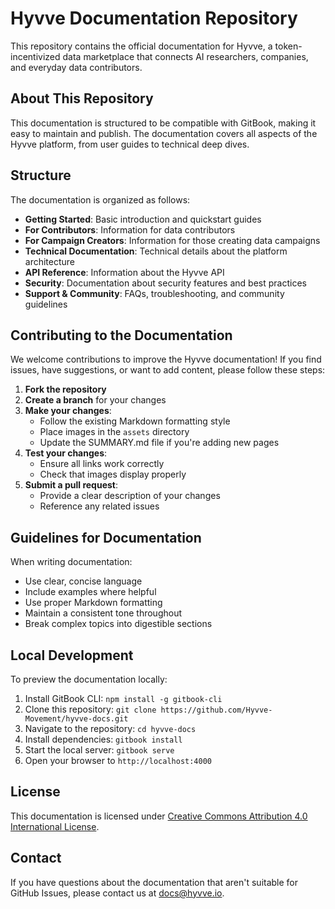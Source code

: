 # Hyvve Documentation Repository

This repository contains the official documentation for Hyvve, a token-incentivized data marketplace that connects AI researchers, companies, and everyday data contributors.

## About This Repository

This documentation is structured to be compatible with GitBook, making it easy to maintain and publish. The documentation covers all aspects of the Hyvve platform, from user guides to technical deep dives.

## Structure

The documentation is organized as follows:

- **Getting Started**: Basic introduction and quickstart guides
- **For Contributors**: Information for data contributors
- **For Campaign Creators**: Information for those creating data campaigns
- **Technical Documentation**: Technical details about the platform architecture
- **API Reference**: Information about the Hyvve API
- **Security**: Documentation about security features and best practices
- **Support & Community**: FAQs, troubleshooting, and community guidelines

## Contributing to the Documentation

We welcome contributions to improve the Hyvve documentation! If you find issues, have suggestions, or want to add content, please follow these steps:

1. **Fork the repository**
2. **Create a branch** for your changes
3. **Make your changes**:
   - Follow the existing Markdown formatting style
   - Place images in the `assets` directory
   - Update the SUMMARY.md file if you're adding new pages
4. **Test your changes**:
   - Ensure all links work correctly
   - Check that images display properly
5. **Submit a pull request**:
   - Provide a clear description of your changes
   - Reference any related issues

## Guidelines for Documentation

When writing documentation:

- Use clear, concise language
- Include examples where helpful
- Use proper Markdown formatting
- Maintain a consistent tone throughout
- Break complex topics into digestible sections

## Local Development

To preview the documentation locally:

1. Install GitBook CLI: `npm install -g gitbook-cli`
2. Clone this repository: `git clone https://github.com/Hyvve-Movement/hyvve-docs.git`
3. Navigate to the repository: `cd hyvve-docs`
4. Install dependencies: `gitbook install`
5. Start the local server: `gitbook serve`
6. Open your browser to `http://localhost:4000`

## License

This documentation is licensed under [Creative Commons Attribution 4.0 International License](https://creativecommons.org/licenses/by/4.0/).

## Contact

If you have questions about the documentation that aren't suitable for GitHub Issues, please contact us at docs@hyvve.io.
